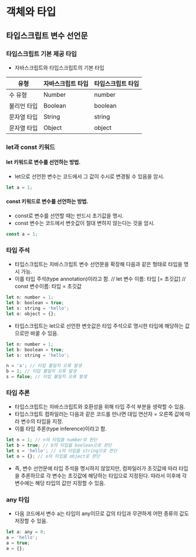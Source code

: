 # 객체와 타입

## 타입스크립트 변수 선언문

### 타입스크립트 기본 제공 타입

- 자바스크립트와 타입스크립트의 기본 타입

|유형|자바스크립트 타입|타입스크립트 타입|
|------|---|---|
|수 유형|Number|number|
|불리언 타입|Boolean|boolean|
|문자열 타입|String|string|
|문자열 타입|Object|object|

### let과 const 키워드

#### let 키워드로 변수를 선언하는 방법.
- let으로 선언한 변수는 코드에서 그 값이 수시로 변경될 수 있음을 암시.
```javascript
let a = 1;
```

#### const 키워드로 변수를 선언하는 방법.
- const로 변수를 선언할 때는 반드시 초기값을 명시.
- const 변수는 코드에서 변숫값이 절대 변하지 않는다는 것을 암시.
```javascript
const a = 1;
```

### 타입 주석 
- 타입스크립트는 자바스크립트 변수 선언문을 확장해 다음과 같은 형태로 타입을 명시 가능.
- 이를 타입 주석(type annotation)이라고 함.
// let 변수 이름: 타입 [= 초깃값]
// const 변수이름: 타입 = 초깃값

```javascript
let n: number = 1;
let b: boolean = true;
let s: string = 'hello';
let o: object = {};
```
- 타입스크립트는 let으로 선언한 변숫값은 타입 주석으로 명시한 타입에 해당하는 값으로만 바꿀 수 있음.
```javascript
let n: number = 1;
let b: boolean = true;
let s: string = 'hello';

n = 'a'; // 타입 불일치 오류 발생
b = 1; // 타입 불일치 오류 발생
s = false; // 타입 불일치 오류 발생
```
### 타입 추론
- 타입스크립트는 자바스크립트와 호환성을 위해 타입 주석 부분을 생략할 수 있음.
- 타입스크립트 컴파일러는 다음과 같은 코드를 만나면 대입 연산자 = 오른쪽 값에 따라 변수의 타입을 지정.
- 이를 타입 추론(type inference)이라고 함.
```javascript
let n = 1; // n의 타입을 number로 판단
let b = true; // b의 타입을 boolean으로 판단
let s = 'hello'; // s의 타입을 string으로 판단
let o = {}; // o의 타입을 object로 판단
```
- 즉, 변수 선언문에 타입 주석을 명시하지 않았지만, 컴파일러가 초깃값에 따라 타입을 추론하므로 각 변수는 초깃값에 해당하는 타입으로 지정된다. 따라서 이후에 각 변수에는 해당 타입의 값만 지정할 수 있음.
### any 타입
- 다음 코드에서 변수 a는 타입이 any이므로 값의 타입과 무관하게 어떤 종류의 값도 저장할 수 있음.
```javascript
let a: any = 0;
a = 'hello';
a = true;
a = {};
```
